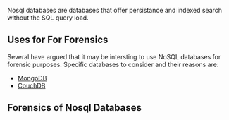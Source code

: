 Nosql databases are databases that offer persistance and indexed search
without the SQL query load.

## Uses for For Forensics

Several have argued that it may be intersting to use NoSQL databases for
forensic purposes. Specific databases to consider and their reasons are:

- [MongoDB](http://www.mongodb.org/)
- [CouchDB](http://couchdb.apache.org/)

## Forensics of Nosql Databases